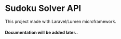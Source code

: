 # Sudoku Solver API

This project made with Laravel/Lumen microframework.

#### Documentation will be added later..
